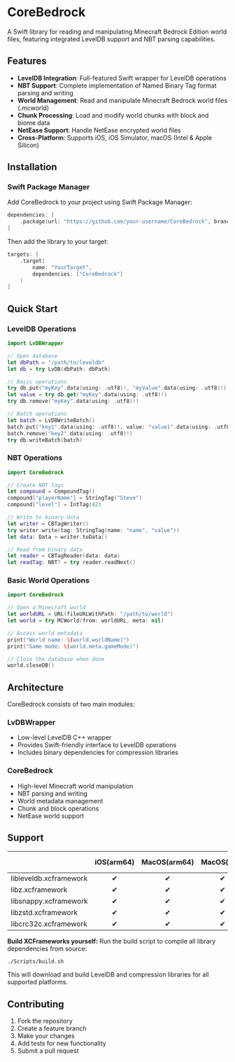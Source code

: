 # CoreBedrock

A Swift library for reading and manipulating Minecraft Bedrock Edition world files, featuring integrated LevelDB support and NBT parsing capabilities.

## Features

- **LevelDB Integration**: Full-featured Swift wrapper for LevelDB operations
- **NBT Support**: Complete implementation of Named Binary Tag format parsing and writing
- **World Management**: Read and manipulate Minecraft Bedrock world files (.mcworld)
- **Chunk Processing**: Load and modify world chunks with block and biome data
- **NetEase Support**: Handle NetEase encrypted world files
- **Cross-Platform**: Supports iOS, iOS Simulator, macOS (Intel & Apple Silicon)

## Installation

### Swift Package Manager

Add CoreBedrock to your project using Swift Package Manager:

```swift
dependencies: [
    .package(url: "https://github.com/your-username/CoreBedrock", branch: "main")
]
```

Then add the library to your target:

```swift
targets: [
    .target(
        name: "YourTarget",
        dependencies: ["CoreBedrock"]
    )
]
```

## Quick Start

### LevelDB Operations

```swift
import LvDBWrapper

// Open database
let dbPath = "/path/to/leveldb"
let db = try LvDB(dbPath: dbPath)

// Basic operations
try db.put("myKey".data(using: .utf8)!, "myValue".data(using: .utf8)!)
let value = try db.get("myKey".data(using: .utf8)!)
try db.remove("myKey".data(using: .utf8)!)

// Batch operations
let batch = LvDBWriteBatch()
batch.put("key1".data(using: .utf8)!, value: "value1".data(using: .utf8)!)
batch.remove("key2".data(using: .utf8)!)
try db.writeBatch(batch)
```

### NBT Operations

```swift
import CoreBedrock

// Create NBT tags
let compound = CompoundTag()
compound["playerName"] = StringTag("Steve")
compound["level"] = IntTag(42)

// Write to binary data
let writer = CBTagWriter()
try writer.write(tag: StringTag(name: "name", "value"))
let data: Data = writer.toData()

// Read from binary data
let reader = CBTagReader(data: data)
let readTag: NBT? = try reader.readNext()
```

### Basic World Operations

```swift
import CoreBedrock

// Open a Minecraft world
let worldURL = URL(fileURLWithPath: "/path/to/world")
let world = try MCWorld(from: worldURL, meta: nil)

// Access world metadata
print("World name: \(world.worldName)")
print("Game mode: \(world.meta.gameMode)")

// Close the database when done
world.closeDB()
```

## Architecture

CoreBedrock consists of two main modules:

### LvDBWrapper

- Low-level LevelDB C++ wrapper
- Provides Swift-friendly interface to LevelDB operations
- Includes binary dependencies for compression libraries

### CoreBedrock

- High-level Minecraft world manipulation
- NBT parsing and writing
- World metadata management
- Chunk and block operations
- NetEase world support

## Support

|                             | iOS(arm64) | MacOS(arm64) | MacOS(x86) | iOS Simulator(x86) |
| --------------------------- | :--------: | :----------: | :--------: | :----------------: |
| libleveldb.xcframework      |     ✔︎      |      ✔︎       |     ✔︎      |         ✔︎          |
| libz.xcframework            |     ✔︎      |      ✔︎       |     ✔︎      |         ✔︎          |
| libsnappy.xcframework       |     ✔︎      |      ✔︎       |     ✔︎      |         ✔︎          |
| libzstd.xcframework         |     ✔︎      |      ✔︎       |     ✔︎      |         ✔︎          |
| libcrc32c.xcframework       |     ✔︎      |      ✔︎       |     ✔︎      |         ✔︎          |

**Build XCFrameworks yourself:**
Run the build script to compile all library dependencies from source:
```bash
./Scripts/build.sh
```
This will download and build LevelDB and compression libraries for all supported platforms.

## Contributing

1. Fork the repository
2. Create a feature branch
3. Make your changes
4. Add tests for new functionality
5. Submit a pull request
